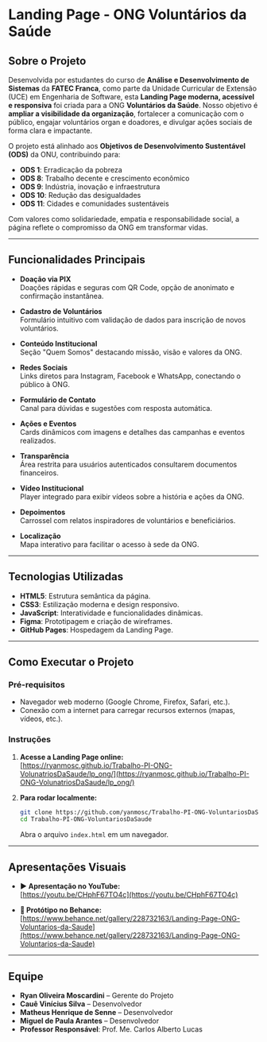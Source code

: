 # Landing Page - ONG Voluntários da Saúde

## Sobre o Projeto

Desenvolvida por estudantes do curso de **Análise e Desenvolvimento de Sistemas** da **FATEC Franca**, como parte da Unidade Curricular de Extensão (UCE) em Engenharia de Software, esta **Landing Page moderna, acessível e responsiva** foi criada para a ONG **Voluntários da Saúde**. Nosso objetivo é **ampliar a visibilidade da organização**, fortalecer a comunicação com o público, engajar voluntários organ e doadores, e divulgar ações sociais de forma clara e impactante.

O projeto está alinhado aos **Objetivos de Desenvolvimento Sustentável (ODS)** da ONU, contribuindo para:  
- **ODS 1**: Erradicação da pobreza  
- **ODS 8**: Trabalho decente e crescimento econômico  
- **ODS 9**: Indústria, inovação e infraestrutura  
- **ODS 10**: Redução das desigualdades  
- **ODS 11**: Cidades e comunidades sustentáveis  

Com valores como solidariedade, empatia e responsabilidade social, a página reflete o compromisso da ONG em transformar vidas.

---

## Funcionalidades Principais

- **Doação via PIX**  
  Doações rápidas e seguras com QR Code, opção de anonimato e confirmação instantânea.  

- **Cadastro de Voluntários**  
  Formulário intuitivo com validação de dados para inscrição de novos voluntários.  

- **Conteúdo Institucional**  
  Seção "Quem Somos" destacando missão, visão e valores da ONG.  

- **Redes Sociais**  
  Links diretos para Instagram, Facebook e WhatsApp, conectando o público à ONG.  

- **Formulário de Contato**  
  Canal para dúvidas e sugestões com resposta automática.  

- **Ações e Eventos**  
  Cards dinâmicos com imagens e detalhes das campanhas e eventos realizados.  

- **Transparência**  
  Área restrita para usuários autenticados consultarem documentos financeiros.  

- **Vídeo Institucional**  
  Player integrado para exibir vídeos sobre a história e ações da ONG.  

- **Depoimentos**  
  Carrossel com relatos inspiradores de voluntários e beneficiários.  

- **Localização**  
  Mapa interativo para facilitar o acesso à sede da ONG.  

---

## Tecnologias Utilizadas

- **HTML5**: Estrutura semântica da página.  
- **CSS3**: Estilização moderna e design responsivo.  
- **JavaScript**: Interatividade e funcionalidades dinâmicas.  
- **Figma**: Prototipagem e criação de wireframes.  
- **GitHub Pages**: Hospedagem da Landing Page.  

---

## Como Executar o Projeto

### Pré-requisitos

- Navegador web moderno (Google Chrome, Firefox, Safari, etc.).  
- Conexão com a internet para carregar recursos externos (mapas, vídeos, etc.).  

### Instruções

1. **Acesse a Landing Page online:**  
   [https://ryanmosc.github.io/Trabalho-PI-ONG-VolunatriosDaSaude/lp_ong/](https://ryanmosc.github.io/Trabalho-PI-ONG-VolunatriosDaSaude/lp_ong/)

2. **Para rodar localmente:**  
   ```bash
   git clone https://github.com/yanmosc/Trabalho-PI-ONG-VoluntariosDaSaude.git
   cd Trabalho-PI-ONG-VoluntariosDaSaude
   ```
   Abra o arquivo `index.html` em um navegador.

---

## Apresentações Visuais

- **▶️ Apresentação no YouTube:**  
  [https://youtu.be/CHphF67TO4c](https://youtu.be/CHphF67TO4c)  

- **🎨 Protótipo no Behance:**  
  [https://www.behance.net/gallery/228732163/Landing-Page-ONG-Voluntarios-da-Saude](https://www.behance.net/gallery/228732163/Landing-Page-ONG-Voluntarios-da-Saude)  

---

## Equipe

- **Ryan Oliveira Moscardini** – Gerente do Projeto  
- **Cauê Vinícius Silva** – Desenvolvedor  
- **Matheus Henrique de Senne** – Desenvolvedor  
- **Miguel de Paula Arantes** – Desenvolvedor  
- **Professor Responsável**: Prof. Me. Carlos Alberto Lucas
